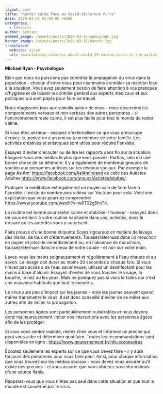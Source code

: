 ```yaml
---
layout: post
title: "Rester calme face au Covid-19/Corona Virus"
date: 2020-03-01 08:00:00 +0100
categories:
  - Conseils
author: Bastien
oembed_image: /assets/posts/2020-03-15/opengraph.jpg
banner_image: /assets/posts/2020-03-15/banner.jpg
translated:
  website: asiam
  url: /maintaining-calmness-about-covid-19-corona-virus-in-the-autism-community/
---
```



**Michael Ryan - Psychologue**

Bien que nous ne puissions pas contrôler la propagation du virus dans la population - 
chacun d'entre nous peut néanmoins contrôler sa réaction face à la situation.
Vous avez seulement besoin de faire attention à vos pratiques d'hygiène et de laisser le 
contrôle général aux experts médicaux et aux politiques qui sont payés pour faire ce travail.

Nous réagissons tous aux stimulis autour de nous - nous observons les comportements verbaux et non verbaux des autres personnes - 
si l'environnement reste calme, il est plus facile pour tout le monde de rester calme.

Si vous êtes anxieux - essayez d'externaliser ce qui vous préoccupe
écrivez-le, parlez-en à un ami ou à un membre de votre famille.
Les activités créatives et artistiques sont utiles pour réduire l'anxiété.

Essayez d'éviter d'écouter ou de lire les rapports sans fin sur la situation.
Éloignez-vous des médias le plus que vous pouvez. Parfois, cela est une bonne chose de se détendre.
Il y a également de nombreux groupes de soutien aux personnes autistes sur les réseaux sociaux.
Par exemple la page AsIAm: 
<a href="https://facebook.com/AsIAmIreland">https://facebook.com/AsIAmIreland</a>
 ou celle des Autistes Adultes <a href="https://www.facebook.com/groups/AutistesAdultes/">https://www.facebook.com/groups/AutistesAdultes/</a>.


Pratiquer la méditation est également un moyen sain de faire face à l'anxiété.
Il existe de nombreuses vidéos sur Youtube pour cela.
Voici une explication que vous pourriez comprendre: 
<a href="https://www.youtube.com/watch?v=w6T02g5hnT4">https://www.youtube.com/watch?v=w6T02g5hnT4</a>.

La routine est bonne pour rester calme et stabiliser l'humeur - essayez donc de vous en tenir à votre routine habituelle dans vos, activités, dans le mesure où les autorités vous y autorisent.


Faire preuve d'une bonne étiquette 
Soyez rigoureux en matière de lavage des mains, de toux et d'éternuements. 
Toussez/éternuez dans un mouchoir en papier et jetez-le immédiatement ou, en l'absence de mouchoirs, toussez/éternuer dans le creux de votre coude - et non sur votre main.

Lavez-vous les mains soigneusement et régulièrement à l'eau chaude et au savon.
Le lavage doit durer au moins 20 secondes à chaque fois. 
Si vous n'avez pas accès à de l'eau savonneuse, utilisez un désinfectant pour les mains à base d'alcool.
Essayez d'éviter de vous toucher le visage, la bouche, le nez ou les yeux. Mais ne paniquez pas si vous le faites car c'est une mauvaise habitude que tout le monde
a.


<amp-img src="/assets/posts/2020-03-15/img.jpg" layout="intrinsic" class="center" width="449" height="279" alt="Consignes"></amp-img>




Le virus aura peu d'impact sur les jeunes - mais les jeunes peuvent quand même transmettre le virus.
Il est donc conseillé d'éviter de se mêler aux autres afin de limiter la propagation.


Les personnes âgées sont particulièrement vulnérables et nous devons donc malheureusement limiter nos interactions avec les personnes âgées afin de les protéger. 


Si vous vous sentez malade, restez chez vous et informez un proche qui peut vous aider et déterminer quoi faire.
Toutes les recommandations sont disponibles en ligne : <a href="https://www.gouvernement.fr/info-coronavirus">https://www.gouvernement.fr/info-coronavirus</a>



Écoutez seulement les experts sur ce que vous devez faire - il y aura toujours des personnes pour vous faire peur.
Ainsi, pour chaque information que vous trouvez sur les médias sociaux - vous devez vous assurer qu'il existe des preuves - et vous assurer que vous obtenez vos informations d'une source fiable. 

Rappelez-vous que vous n'êtes pas seul dans cette situation et que tout le monde est concerné par le virus.
